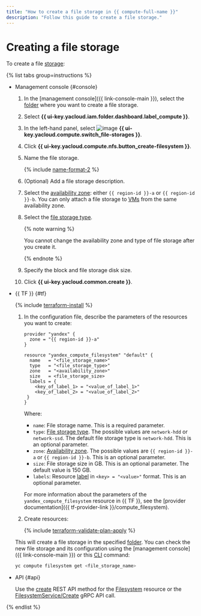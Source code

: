 ```yaml
---
title: "How to create a file storage in {{ compute-full-name }}"
description: "Follow this guide to create a file storage."
---
```


# Creating a file storage

To create a file [storage](../../concepts/filesystem.md):

{% list tabs group=instructions %}

- Management console {#console}

   1. In the [management console]({{ link-console-main }}), select the [folder](../../../resource-manager/concepts/resources-hierarchy.md#folder) where you want to create a file storage.
   1. Select **{{ ui-key.yacloud.iam.folder.dashboard.label_compute }}**.
   1. In the left-hand panel, select ![image](../../../_assets/console-icons/nodes-right.svg) **{{ ui-key.yacloud.compute.switch_file-storages }}**.
   1. Click **{{ ui-key.yacloud.compute.nfs.button_create-filesystem }}**.
   1. Name the file storage.

      {% include [name-format-2](../../../_includes/name-format-2.md) %}

   1. (Optional) Add a file storage description.
   1. Select the [availability zone](../../../overview/concepts/geo-scope.md): either `{{ region-id }}-a` or `{{ region-id }}-b`. You can only attach a file storage to [VMs](../../concepts/vm.md) from the same availability zone.
   1. Select the [file storage type](../../concepts/filesystem.md#types).

      {% note warning %}

      You cannot change the availability zone and type of file storage after you create it.

      {% endnote %}

   1. Specify the block and file storage disk size.
   1. Click **{{ ui-key.yacloud.common.create }}**.

- {{ TF }} {#tf}

   {% include [terraform-install](../../../_includes/terraform-install.md) %}

   1. In the configuration file, describe the parameters of the resources you want to create:

      ```hcl
      provider "yandex" {
        zone = "{{ region-id }}-a"
      }

      resource "yandex_compute_filesystem" "default" {
        name   = "<file_storage_name>"
        type   = "<file_storage_type>"
        zone   = "<availability_zone>"
        size   = <file_storage_size>
        labels = {
          <key_of_label_1> = "<value_of_label_1>"
          <key_of_label_2> = "<value_of_label_2>"
       }
      }
      ```

      Where:
      * `name`: File storage name. This is a required parameter.
      * `type`: [File storage type](../../concepts/filesystem.md#types). The possible values are `network-hdd` or `network-ssd`. The default file storage type is `network-hdd`. This is an optional parameter.
      * `zone`: [Availability zone](../../../overview/concepts/geo-scope.md). The possible values are `{{ region-id }}-a` or `{{ region-id }}-b`. This is an optional parameter.
      * `size`: File storage size in GB. This is an optional parameter. The default value is 150 GB.
      * `labels`: Resource [label](../../../resource-manager/concepts/labels.md) in `<key> = "<value>"` format. This is an optional parameter.

      For more information about the parameters of the `yandex_compute_filesystem` resource in {{ TF }}, see the [provider documentation]({{ tf-provider-link }}/compute_filesystem).
   1. Create resources:

      {% include [terraform-validate-plan-apply](../../../_tutorials/_tutorials_includes/terraform-validate-plan-apply.md) %}

   This will create a file storage in the specified [folder](../../../resource-manager/concepts/resources-hierarchy.md#folder). You can check the new file storage and its configuration using the [management console]({{ link-console-main }}) or this [CLI](../../../cli/) command:

   ```bash
   yc compute filesystem get <file_storage_name>
   ```

- API {#api}

   Use the [create](../../api-ref/Filesystem/create.md) REST API method for the [Filesystem](../../api-ref/Filesystem/index.md) resource or the [FilesystemService/Create](../../api-ref/grpc/filesystem_service.md#Create) gRPC API call.

{% endlist %}